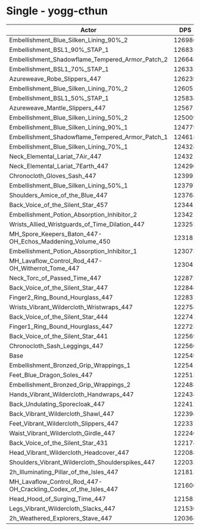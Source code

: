 # Single - yogg-cthun
| Actor | DPS | Increase |
|---|:---:|:---:|
|Embellishment_Blue_Silken_Lining_90%_2|126986|3.62%|
|Embellishment_BSL1_90%_STAP_1|126835|3.50%|
|Embellishment_Shadowflame_Tempered_Armor_Patch_2|126648|3.35%|
|Embellishment_BSL1_70%_STAP_1|126332|3.09%|
|Azureweave_Robe_Slippers_447|126239|3.01%|
|Embellishment_Blue_Silken_Lining_70%_2|126051|2.86%|
|Embellishment_BSL1_50%_STAP_1|125834|2.68%|
|Azureweave_Mantle_Slippers_447|125671|2.55%|
|Embellishment_Blue_Silken_Lining_50%_2|125009|2.01%|
|Embellishment_Blue_Silken_Lining_90%_1|124779|1.82%|
|Embellishment_Shadowflame_Tempered_Armor_Patch_1|124618|1.69%|
|Embellishment_Blue_Silken_Lining_70%_1|124328|1.45%|
|Neck_Elemental_Lariat_7Air_447|124321|1.45%|
|Neck_Elemental_Lariat_7Earth_447|124290|1.42%|
|Chronocloth_Gloves_Sash_447|123992|1.18%|
|Embellishment_Blue_Silken_Lining_50%_1|123797|1.02%|
|Shoulders_Amice_of_the_Blue_447|123768|1.00%|
|Back_Voice_of_the_Silent_Star_457|123441|0.73%|
|Embellishment_Potion_Absorption_Inhibitor_2|123421|0.71%|
|Wrists_Allied_Wristguards_of_Time_Dilation_447|123255|0.58%|
|MH_Spore_Keepers_Baton_447-OH_Echos_Maddening_Volume_450|123181|0.52%|
|Embellishment_Potion_Absorption_Inhibitor_1|123073|0.43%|
|MH_Lavaflow_Control_Rod_447-OH_Witherrot_Tome_447|123041|0.40%|
|Neck_Torc_of_Passed_Time_447|122872|0.26%|
|Back_Voice_of_the_Silent_Star_447|122848|0.24%|
|Finger2_Ring_Bound_Hourglass_447|122837|0.24%|
|Wrists_Vibrant_Wildercloth_Wristwraps_447|122758|0.17%|
|Back_Voice_of_the_Silent_Star_444|122747|0.16%|
|Finger1_Ring_Bound_Hourglass_447|122723|0.14%|
|Back_Voice_of_the_Silent_Star_441|122569|0.02%|
|Chronocloth_Sash_Leggings_447|122560|0.01%|
|Base|122549|0.00%|
|Embellishment_Bronzed_Grip_Wrappings_1|122541|-0.01%|
|Feet_Blue_Dragon_Soles_447|122513|-0.03%|
|Embellishment_Bronzed_Grip_Wrappings_2|122488|-0.05%|
|Hands_Vibrant_Wildercloth_Handwraps_447|122434|-0.09%|
|Back_Undulating_Sporecloak_447|122412|-0.11%|
|Back_Vibrant_Wildercloth_Shawl_447|122394|-0.13%|
|Feet_Vibrant_Wildercloth_Slippers_447|122337|-0.17%|
|Waist_Vibrant_Wildercloth_Girdle_447|122240|-0.25%|
|Back_Voice_of_the_Silent_Star_431|122174|-0.31%|
|Head_Vibrant_Wildercloth_Headcover_447|122088|-0.38%|
|Shoulders_Vibrant_Wildercloth_Shoulderspikes_447|122033|-0.42%|
|2h_Illuminating_Pillar_of_the_Isles_447|121813|-0.60%|
|MH_Lavaflow_Control_Rod_447-OH_Crackling_Codex_of_the_Isles_447|121606|-0.77%|
|Head_Hood_of_Surging_Time_447|121582|-0.79%|
|Legs_Vibrant_Wildercloth_Slacks_447|121530|-0.83%|
|2h_Weathered_Explorers_Stave_447|120364|-1.78%|
